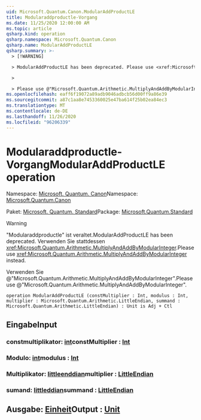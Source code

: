 ```yaml
---
uid: Microsoft.Quantum.Canon.ModularAddProductLE
title: Modularaddproductle-Vorgang
ms.date: 11/25/2020 12:00:00 AM
ms.topic: article
qsharp.kind: operation
qsharp.namespace: Microsoft.Quantum.Canon
qsharp.name: ModularAddProductLE
qsharp.summary: >-
  > [!WARNING]

  > ModularAddProductLE has been deprecated. Please use <xref:Microsoft.Quantum.Arithmetic.MultiplyAndAddByModularInteger> instead.

  >

  > Please use @"Microsoft.Quantum.Arithmetic.MultiplyAndAddByModularInteger".
ms.openlocfilehash: eaff6f19072a89adb9046adbcb56d00ff9a86e39
ms.sourcegitcommit: a87c1aa8e7453360025e47ba614f25b02ea84ec3
ms.translationtype: MT
ms.contentlocale: de-DE
ms.lasthandoff: 11/26/2020
ms.locfileid: "96206339"
---
```

# <a name="modularaddproductle-operation"></a><span data-ttu-id="cedba-102">Modularaddproductle-Vorgang</span><span class="sxs-lookup"><span data-stu-id="cedba-102">ModularAddProductLE operation</span></span>

<span data-ttu-id="cedba-103">Namespace: [Microsoft. Quantum. Canon](xref:Microsoft.Quantum.Canon)</span><span class="sxs-lookup"><span data-stu-id="cedba-103">Namespace: [Microsoft.Quantum.Canon](xref:Microsoft.Quantum.Canon)</span></span>

<span data-ttu-id="cedba-104">Paket: [Microsoft. Quantum. Standard](https://nuget.org/packages/Microsoft.Quantum.Standard)</span><span class="sxs-lookup"><span data-stu-id="cedba-104">Package: [Microsoft.Quantum.Standard](https://nuget.org/packages/Microsoft.Quantum.Standard)</span></span>


> [!WARNING]
> <span data-ttu-id="cedba-105">"Modularaddproductle" ist veraltet.</span><span class="sxs-lookup"><span data-stu-id="cedba-105">ModularAddProductLE has been deprecated.</span></span> <span data-ttu-id="cedba-106">Verwenden Sie stattdessen <xref:Microsoft.Quantum.Arithmetic.MultiplyAndAddByModularInteger>.</span><span class="sxs-lookup"><span data-stu-id="cedba-106">Please use <xref:Microsoft.Quantum.Arithmetic.MultiplyAndAddByModularInteger> instead.</span></span>
>
> <span data-ttu-id="cedba-107">Verwenden Sie @"Microsoft.Quantum.Arithmetic.MultiplyAndAddByModularInteger".</span><span class="sxs-lookup"><span data-stu-id="cedba-107">Please use @"Microsoft.Quantum.Arithmetic.MultiplyAndAddByModularInteger".</span></span>



```qsharp
operation ModularAddProductLE (constMultiplier : Int, modulus : Int, multiplier : Microsoft.Quantum.Arithmetic.LittleEndian, summand : Microsoft.Quantum.Arithmetic.LittleEndian) : Unit is Adj + Ctl
```


## <a name="input"></a><span data-ttu-id="cedba-108">Eingabe</span><span class="sxs-lookup"><span data-stu-id="cedba-108">Input</span></span>

### <a name="constmultiplier--int"></a><span data-ttu-id="cedba-109">constmultiplikator: [int](xref:microsoft.quantum.lang-ref.int)</span><span class="sxs-lookup"><span data-stu-id="cedba-109">constMultiplier : [Int](xref:microsoft.quantum.lang-ref.int)</span></span>




### <a name="modulus--int"></a><span data-ttu-id="cedba-110">Modulo: [int](xref:microsoft.quantum.lang-ref.int)</span><span class="sxs-lookup"><span data-stu-id="cedba-110">modulus : [Int](xref:microsoft.quantum.lang-ref.int)</span></span>




### <a name="multiplier--littleendian"></a><span data-ttu-id="cedba-111">Multiplikator: [littleenddian](xref:Microsoft.Quantum.Arithmetic.LittleEndian)</span><span class="sxs-lookup"><span data-stu-id="cedba-111">multiplier : [LittleEndian](xref:Microsoft.Quantum.Arithmetic.LittleEndian)</span></span>




### <a name="summand--littleendian"></a><span data-ttu-id="cedba-112">sumand: [littleddian](xref:Microsoft.Quantum.Arithmetic.LittleEndian)</span><span class="sxs-lookup"><span data-stu-id="cedba-112">summand : [LittleEndian](xref:Microsoft.Quantum.Arithmetic.LittleEndian)</span></span>





## <a name="output--unit"></a><span data-ttu-id="cedba-113">Ausgabe: [Einheit](xref:microsoft.quantum.lang-ref.unit)</span><span class="sxs-lookup"><span data-stu-id="cedba-113">Output : [Unit](xref:microsoft.quantum.lang-ref.unit)</span></span>

